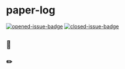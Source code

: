 # paper-log

[![opened-issue-badge](https://img.shields.io/github/issues/codertimo/paper-log)](https://github.com/codertimo/paper-log/issues)
[![closed-issue-badge](https://img.shields.io/github/issues-closed/codertimo/paper-log)](https://github.com/codertimo/paper-log/issues?utf8=%E2%9C%93&q=is%3Aissue+is%3Aclosed+)

##  👋



###  ✏️


